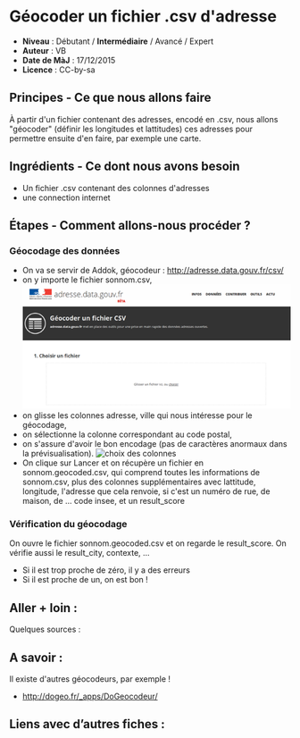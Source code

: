 # Géocoder un fichier .csv d'adresse


- **Niveau** : Débutant / **Intermédiaire** / Avancé / Expert
- **Auteur** : VB
- **Date de MàJ** : 17/12/2015
- **Licence** : CC-by-sa

## Principes - Ce que nous allons faire
À partir d'un fichier contenant des adresses, encodé en .csv, nous allons "géocoder" (définir les longitudes et lattitudes) ces adresses pour permettre ensuite d'en faire, par exemple une carte.

## Ingrédients - Ce dont nous avons besoin
* Un fichier .csv contenant des colonnes d'adresses
* une connection internet

## Étapes - Comment allons-nous procéder ?
### Géocodage des données
* On va se servir de Addok, géocodeur : http://adresse.data.gouv.fr/csv/
* on y importe le fichier sonnom.csv,
![import du fichier sonnom.csv](https://github.com/infolab-cd33/datalunch/blob/master/img/geocodage/geocodage-01.png)
* on glisse les colonnes adresse, ville qui nous intéresse pour le géocodage,
* on sélectionne la colonne correspondant au code postal,
* on s'assure d'avoir le bon encodage (pas de caractères anormaux dans la prévisualisation).
![choix des colonnes](http://www.datalocale.fr/drupal7/sites/default/files/fiches/geocodage-02.png)
* On clique sur Lancer et on récupère un fichier en sonnom.geocoded.csv, qui comprend toutes les informations de sonnom.csv, plus des colonnes supplémentaires avec lattitude, longitude, l'adresse que cela renvoie, si c'est un numéro de rue, de maison, de ... code insee, et un result_score

### Vérification du géocodage
On ouvre le fichier sonnom.geocoded.csv et on regarde le result_score. On vérifie aussi le result_city, contexte, ...
* Si il est trop proche de zéro, il y a des erreurs
* Si il est proche de un, on est bon !

## Aller + loin : 
Quelques sources : 

## A savoir : 
Il existe d'autres géocodeurs, par exemple !
* http://dogeo.fr/_apps/DoGeocodeur/
## Liens avec d’autres fiches : 
